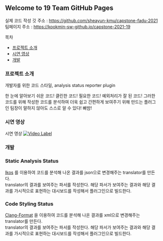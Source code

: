 ## Welcome to 19 Team GitHub Pages
실제 코드 작성 깃 주소 : https://github.com/sheayun-kmu/capstone-fadu-2021
팀페이지 주소 : https://kookmin-sw-github.io/capstone-2021-19

목차 
- [프로젝트 소개](#프로젝트-소개)
- [시연 영상](#시연-영상)
- [개발](#개발)


### 프로젝트 소개
개발자를 위한 코드 스타일, analysis status reporter plugin

한 눈에 알아보기 쉬운 코드! 클린한 코드!
필요한 코드! 예외처리가 잘 된 코드!
그러한 코드를 위해 작성한 코드를 분석하여 더욱 쉽고 간편하게 보여주기 위해 만드는 플러그인
팀장이 말하지 않아도 스스로 알 수 있다! 빠밤!
### 시연 영상
시연 영상 
  [![Video Label](https://img.youtube.com/vi/LJM9ZKbF-mg/0.jpg)](https://youtu.be/LJM9ZKbF-mg)
  
### 개발
### Static Analysis Status  

[Ikos](https://github.com/NASA-SW-VnV/ikos) 를 이용하여 코드를 분석해 나온 결과를 json으로 변경해주는 translator를 만든다.  
translator의 결과를 보여주는 파서를 작성한다. 해당 파서가 보여주는 결과와 해당 결과를 가시적으로 표현하는 대시보드를 작성해서 플러그인으로 빌드한다.  

### Code Styling Status  

[Clang-Format](https://clang.llvm.org/docs/ClangFormat.html) 을 이용하여 코드를 분석해 나온 결과를 xml으로 변경해주는 translator를 만든다.  
translator의 결과를 보여주는 파서를 작성한다. 해당 파서가 보여주는 결과와 해당 결과를 가시적으로 표현하는 대시보드를 작성해서 플러그인으로 빌드한다.  
